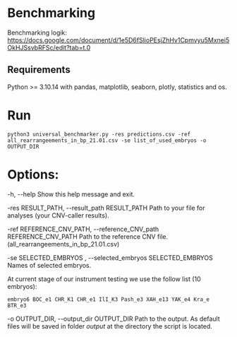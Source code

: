 # Benchmarking

Benchmarking logik:
https://docs.google.com/document/d/1e5D6fSlioPEsjZhHv1Cpmvyu5Mxnei5OkHJSsvbRFSc/edit?tab=t.0

## Requirements
Python >= 3.10.14 with pandas, matplotlib, seaborn, plotly, statistics and os.

# Run
```
python3 universal_benchmarker.py -res predictions.csv -ref all_rearrangeements_in_bp_21.01.csv -se list_of_used_embryos -o OUTPUT_DIR
```

# Options:
  -h, --help
  Show this help message and exit.
  
  -res RESULT_PATH, --result_path RESULT_PATH
  Path to your file for analyses (your CNV-caller results).
                        
  -ref REFERENCE_CNV_PATH, --reference_CNV_path REFERENCE_CNV_PATH
  Path to the reference CNV file. (all_rearrangeements_in_bp_21.01.csv)
 
  
  -se SELECTED_EMBRYOS , --selected_embryos SELECTED_EMBRYOS
  Names of selected embryos.
  
  At current stage of our instrument testing we use the follow list (10 embryos):

```
embryo6 BOC_e1 CHR_K1 CHR_e1 IlI_K3 Pash_e3 XAH_e13 YAK_e4 Kra_e BTR_e3 
```
  
  -o OUTPUT_DIR, --output_dir OUTPUT_DIR
  Path to the output.
  As default files will be saved in folder *output* at the directory the script is located.


